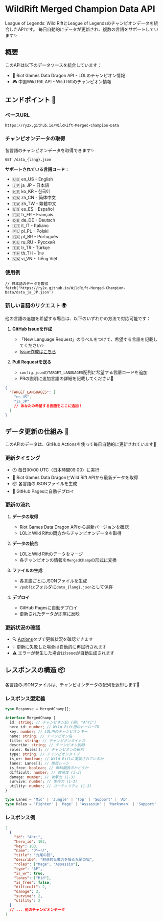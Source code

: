 # WildRift Merged Champion Data API

League of Legends: Wild RiftとLeague of Legendsのチャンピオンデータを統合したAPIです。
毎日自動的にデータが更新され、複数の言語をサポートしています✨

## 概要

このAPIは以下のデータソースを統合しています：

- 👾 Riot Games Data Dragon API - LOLのチャンピオン情報
- 🎮 中国Wild Rift API - Wild Riftのチャンピオン情報

## エンドポイント 🎯

### ベースURL

```
https://ry2x.github.io/WildRift-Merged-Champion-Data
```

### チャンピオンデータの取得

各言語のチャンピオンデータを取得できます✨

```
GET /data_{lang}.json
```

**サポートされている言語コード**：

- 🇺🇸 en_US - English
- 🇯🇵 ja_JP - 日本語
- 🇰🇷 ko_KR - 한국어
- 🇨🇳 zh_CN - 简体中文
- 🇹🇼 zh_TW - 繁體中文
- 🇪🇸 es_ES - Español
- 🇫🇷 fr_FR - Français
- 🇩🇪 de_DE - Deutsch
- 🇮🇹 it_IT - Italiano
- 🇵🇱 pl_PL - Polski
- 🇧🇷 pt_BR - Português
- 🇷🇺 ru_RU - Русский
- 🇹🇷 tr_TR - Türkçe
- 🇹🇭 th_TH - ไทย
- 🇻🇳 vi_VN - Tiếng Việt

### 使用例

```
// 日本語のデータを取得
fetch('https://ry2x.github.io/WildRift-Merged-Champion-Data/data_ja_JP.json')
```

### 新しい言語のリクエスト 🌍

他の言語の追加を希望する場合は、以下のいずれかの方法で対応可能です：

1. **GitHub Issueを作成**

   - 「New Language Request」のラベルをつけて、希望する言語を記載してください✨
   - [Issue作成はこちら](https://github.com/ry2x/WildRift-Merged-Champion-Data/issues/new)

2. **Pull Requestを送る**
   - `config.json`の`TARGET_LANGUAGES`配列に希望する言語コードを追加
   - PRの説明に追加言語の詳細を記載してください💫

```json
{
  "TARGET_LANGUAGES": [
    "en_US",
    "ja_JP"
    // あなたの希望する言語をここに追加！
  ]
}
```

## データ更新の仕組み 🔄

このAPIのデータは、GitHub Actionsを使って毎日自動的に更新されています💫

### 更新タイミング

- 🕐 毎日00:00 UTC（日本時間09:00）に実行
- 🔄 Riot Games Data DragonとWild Rift APIから最新データを取得
- 📦 各言語のJSONファイルを生成
- 🚀 GitHub Pagesに自動デプロイ

### 更新の流れ

1. **データの取得**

   - Riot Games Data Dragon APIから最新バージョンを確認
   - LOLとWild Riftの両方からチャンピオンデータを取得

2. **データの統合**

   - LOLとWild Riftのデータをマージ
   - 各チャンピオンの情報を`MergedChamp`の形式に変換

3. **ファイルの生成**

   - 各言語ごとにJSONファイルを生成
   - `/public`フォルダに`data_{lang}.json`として保存

4. **デプロイ**
   - GitHub Pagesに自動デプロイ
   - 更新されたデータが即座に反映

### 更新状況の確認

- 🔍 [Actions](https://github.com/ry2x/WildRift-Merged-Champion-Data/actions)タブで更新状況を確認できます
- 💡 更新に失敗した場合は自動的に再試行されます
- ⚠️ エラーが発生した場合はIssueが自動生成されます

## レスポンスの構造 📦

各言語のJSONファイルは、チャンピオンデータの配列を返却します💫

### レスポンス型定義

```typescript
type Response = MergedChamp[];

interface MergedChamp {
  id: string; // チャンピオンID (例: "Ahri")
  hero_id: number; // Wild Rift用のヒーローID
  key: number; // LOL用のチャンピオンキー
  name: string; // チャンピオン名
  title: string; // チャンピオンタイトル
  describe: string; // チャンピオン説明
  roles: Roles[]; // チャンピオンの役割
  type: string; // チャンピオンタイプ
  is_wr: boolean; // Wild Riftに実装されているか
  lanes: Lanes[]; // 推奨レーン
  is_free: boolean; // 無料開放中かどうか
  difficult: number; // 難易度 (1-3)
  damage: number; // 攻撃力 (1-3)
  survive: number; // 生存力 (1-3)
  utility: number; // ユーティリティ (1-3)
}

type Lanes = 'Mid' | 'Jungle' | 'Top' | 'Support' | 'AD';
type Roles = 'Fighter' | 'Mage' | 'Assassin' | 'Marksman' | 'Support' | 'Tank';
```

### レスポンス例

```json
[
  {
    "id": "Ahri",
    "hero_id": 103,
    "key": 103,
    "name": "アーリ",
    "title": "九尾の狐",
    "describe": "魅惑的な魔力を操る九尾の狐",
    "roles": ["Mage", "Assassin"],
    "type": "AP",
    "is_wr": true,
    "lanes": ["Mid"],
    "is_free": false,
    "difficult": 2,
    "damage": 3,
    "survive": 2,
    "utility": 2
  }
  // ... 他のチャンピオンデータ
]
```
